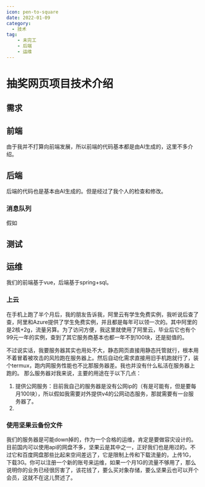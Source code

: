 ```yaml
---
icon: pen-to-square
date: 2022-01-09
category:
  - 技术
tag:
    - 未完工
    - 后端
    - 运维
---
```


# 抽奖网页项目技术介绍

## 需求

## 前端
由于我并不打算向前端发展，所以前端的代码基本都是由AI生成的，这里不多介绍。
## 后端
后端的代码也是基本由AI生成的。但是经过了我个人的检查和修改。
### 消息队列
假如
## 测试

## 运维
我们的前端基于vue，后端基于spring+sql。


### 上云
在手机上跑了半个月后，我的朋友告诉我，阿里云有学生免费实例，我听说后查了查，阿里和Azure提供了学生免费实例，并且都是每年可以领一次的。其中阿里的是2核+2g，流量另算。为了访问方便，我这里就使用了阿里云，毕业后它也有个99元一年的实例，查到了其它服务商基本也都一年不到100块，还是挺值的。

不过说实话，我要服务器其实也用处不大，静态网页直接用静态托管就行，根本用不着冒着被攻击的风险跑在服务器上。然后自动化需求直接用旧手机跑就行了，装个termux，跑内网服务性能也不比那服务器差。我也并没有什么私活在服务器上跑的。
那么服务器对我来说，主要的用途在于以下几点：
1. 提供公网服务：目前我自己的服务器是没有公网ip的（有是可能有，但是要每月100块），所以假如我需要对外提供v4的公网动态服务，那就需要有一台服务器了。
2. 

### 使用坚果云备份文件
我们的服务器是可能down掉的，作为一个合格的运维，肯定是要做容灾设计的。目前国内可以使用api的网盘不多，坚果云是其中之一，正好我们也是用过的。不过它和百度网盘那些比起来空间差远了，它是限制上传和下载流量的，上传1G，下载3G。你可以注册一个新的账号来运维，如果一个月1G的流量不够用了，那么说明你的业务已经很厉害了，该花钱了，要么买对象存储，要么坚果云也可以开个会员，这就不在这儿赘述了。